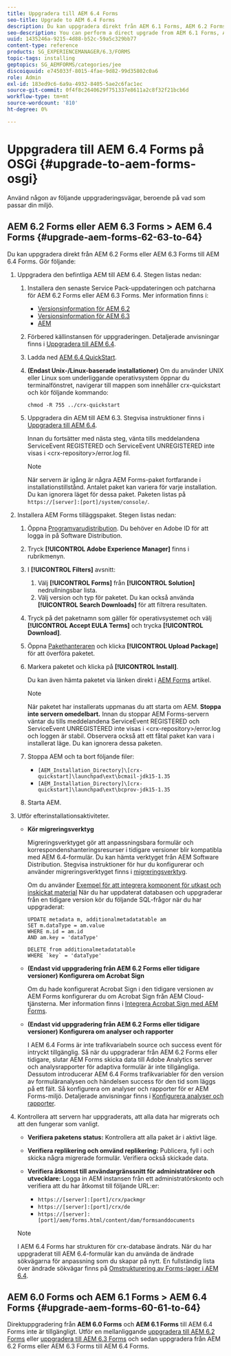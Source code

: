 ```yaml
---
title: Uppgradera till AEM 6.4 Forms
seo-title: Upgrade to AEM 6.4 Forms
description: Du kan uppgradera direkt från AEM 6.1 Forms, AEM 6.2 Forms och LiveCycle ES4 SP1 till AEM 6.3 Forms.
seo-description: You can perform a direct upgrade from AEM 6.1 Forms, AEM 6.2 Forms, and LiveCycle ES4 SP1 to AEM 6.3 Forms.
uuid: 1435246a-9215-4d88-b52c-59a5c329bb77
content-type: reference
products: SG_EXPERIENCEMANAGER/6.3/FORMS
topic-tags: installing
geptopics: SG_AEMFORMS/categories/jee
discoiquuid: e745033f-8015-4fae-9d82-99d35802c0a6
role: Admin
exl-id: 183ed9c6-6a9a-4932-8405-5ae2c6fac1ec
source-git-commit: 0f4f8c2640629f751337e8611a2c8f32f21bcb6d
workflow-type: tm+mt
source-wordcount: '810'
ht-degree: 0%

---
```


# Uppgradera till AEM 6.4 Forms på OSGi {#upgrade-to-aem-forms-osgi}

Använd någon av följande uppgraderingsvägar, beroende på vad som passar din miljö.

## AEM 6.2 Forms eller AEM 6.3 Forms > AEM 6.4 Forms {#upgrade-aem-forms-62-63-to-64}

Du kan uppgradera direkt från AEM 6.2 Forms eller AEM 6.3 Forms till AEM 6.4 Forms. Gör följande:

1. Uppgradera den befintliga AEM till AEM 6.4. Stegen listas nedan:

   1. Installera den senaste Service Pack-uppdateringen och patcharna för AEM 6.2 Forms eller AEM 6.3 Forms. Mer information finns i:

      * [Versionsinformation för AEM 6.2](https://helpx.adobe.com/experience-manager/6-2/release-notes.html)
      * [Versionsinformation för AEM 6.3](https://helpx.adobe.com/experience-manager/6-3/release-notes.html)
      * [AEM](https://helpx.adobe.com/experience-manager/aem-releases-updates.html)
   1. Förbered källinstansen för uppgraderingen. Detaljerade anvisningar finns i [Uppgradera till AEM 6.4](/help/sites-deploying/upgrade.md#preparing%20the%20source%20instance).
   1. Ladda ned [AEM 6.4 QuickStart](/help/sites-deploying/deploy.md#getting%20the%20software).
   1. **(Endast Unix-/Linux-baserade installationer)** Om du använder UNIX eller Linux som underliggande operativsystem öppnar du terminalfönstret, navigerar till mappen som innehåller crx-quickstart och kör följande kommando:

      `chmod -R 755 ../crx-quickstart`

   1. Uppgradera din AEM till AEM 6.3. Stegvisa instruktioner finns i [Uppgradera till AEM 6.4](/help/sites-deploying/upgrade.md).

      Innan du fortsätter med nästa steg, vänta tills meddelandena ServiceEvent REGISTERED och ServiceEvent UNREGISTERED inte visas i &lt;crx-repository>/error.log fil.

      >[!NOTE]
      >
      >När servern är igång är några AEM Forms-paket fortfarande i installationstillstånd. Antalet paket kan variera för varje installation. Du kan ignorera läget för dessa paket. Paketen listas på `https://[server]:[port]/system/console/`.


1. Installera AEM Forms tilläggspaket. Stegen listas nedan:

   1. Öppna [Programvarudistribution](https://experience.adobe.com/downloads). Du behöver en Adobe ID för att logga in på Software Distribution.
   1. Tryck **[!UICONTROL Adobe Experience Manager]** finns i rubrikmenyn.
   1. I **[!UICONTROL Filters]** avsnitt:
      1. Välj **[!UICONTROL Forms]** från **[!UICONTROL Solution]** nedrullningsbar lista.
      1. Välj version och typ för paketet. Du kan också använda **[!UICONTROL Search Downloads]** för att filtrera resultaten.
   1. Tryck på det paketnamn som gäller för operativsystemet och välj **[!UICONTROL Accept EULA Terms]** och trycka **[!UICONTROL Download]**.
   1. Öppna [Pakethanteraren](https://experienceleague.adobe.com/docs/experience-manager-65/administering/contentmanagement/package-manager.html)  och klicka **[!UICONTROL Upload Package]** för att överföra paketet.
   1. Markera paketet och klicka på **[!UICONTROL Install]**.

      Du kan även hämta paketet via länken direkt i [AEM Forms](https://helpx.adobe.com/aem-forms/kb/aem-forms-releases.html) artikel.

      >[!NOTE]
      >
      >När paketet har installerats uppmanas du att starta om AEM. **Stoppa inte servern omedelbart.** Innan du stoppar AEM Forms-servern väntar du tills meddelandena ServiceEvent REGISTERED och ServiceEvent UNREGISTERED inte visas i &lt;crx-repository>/error.log och loggen är stabil. Observera också att ett fåtal paket kan vara i installerat läge. Du kan ignorera dessa paketen.

   1. Stoppa AEM och ta bort följande filer:

      * `[AEM_Installation_Directory]\[crx-quickstart]\launchpad\ext\bcmail-jdk15-1.35`
      * `[AEM_Installation_Directory]\[crx-quickstart]\launchpad\ext\bcprov-jdk15-1.35`
   1. Starta AEM.


1. Utför efterinstallationsaktiviteter.

   * **Kör migreringsverktyg**

      Migreringsverktyget gör att anpassningsbara formulär och korrespondenshanteringsresurser i tidigare versioner blir kompatibla med AEM 6.4-formulär. Du kan hämta verktyget från AEM Software Distribution. Stegvisa instruktioner för hur du konfigurerar och använder migreringsverktyget finns i [migreringsverktyg](/help/forms/using/migration-utility.md).

      Om du använder [Exempel för att integrera komponent för utkast och inskickat material](integrate-draft-submission-database.md) När du har uppdaterat databasen och uppgraderar från en tidigare version kör du följande SQL-frågor när du har uppgraderat:

      ```
      UPDATE metadata m, additionalmetadatatable am
      SET m.dataType = am.value
      WHERE m.id = am.id
      AND am.key = 'dataType'
      ```

      ```
      DELETE from additionalmetadatatable
      WHERE `key` = 'dataType'
      ```

   * **(Endast vid uppgradering från AEM 6.2 Forms eller tidigare versioner) Konfigurera om Acrobat Sign**

      Om du hade konfigurerat Acrobat Sign i den tidigare versionen av AEM Forms konfigurerar du om Acrobat Sign från AEM Cloud-tjänsterna. Mer information finns i [Integrera Acrobat Sign med AEM Forms](/help/forms/using/adobe-sign-integration-adaptive-forms.md).

   * **(Endast vid uppgradering från AEM 6.2 Forms eller tidigare versioner) Konfigurera om analyser och rapporter**

      I AEM 6.4 Forms är inte trafikvariabeln source och success event för intryckt tillgänglig. Så när du uppgraderar från AEM 6.2 Forms eller tidigare, slutar AEM Forms skicka data till Adobe Analytics server och analysrapporter för adaptiva formulär är inte tillgängliga. Dessutom introducerar AEM 6.4 Forms trafikvariabler för den version av formuläranalysen och händelsen success för den tid som läggs på ett fält. Så konfigurera om analyser och rapporter för er AEM Forms-miljö. Detaljerade anvisningar finns i [Konfigurera analyser och rapporter](/help/forms/using/configure-analytics-forms-documents.md).

1. Kontrollera att servern har uppgraderats, att alla data har migrerats och att den fungerar som vanligt.

   * **Verifiera paketens status:** Kontrollera att alla paket är i aktivt läge.
   * **Verifiera replikering och omvänd replikering:** Publicera, fyll i och skicka några migrerade formulär. Verifiera också skickade data.
   * **Verifiera åtkomst till användargränssnitt för administratörer och utvecklare:** Logga in AEM instansen från ett administratörskonto och verifiera att du har åtkomst till följande URL:er:

      * `https://[server]:[port]/crx/packmgr`
      * `https://[server]:[port]/crx/de`
      * `https://[server]:[port]/aem/forms.html/content/dam/formsanddocuments`

   >[!NOTE]
   I AEM 6.4 Forms har strukturen för crx-database ändrats. När du har uppgraderat till AEM 6.4-formulär kan du använda de ändrade sökvägarna för anpassning som du skapar på nytt. En fullständig lista över ändrade sökvägar finns på [Omstrukturering av Forms-lager i AEM 6.4](/help/sites-deploying/forms-repository-restructuring-in-aem-6-4.md).

## AEM 6.0 Forms och AEM 6.1 Forms > AEM 6.4 Forms {#upgrade-aem-forms-60-61-to-64}

Direktuppgradering från **AEM 6.0 Forms** och **AEM 6.1 Forms** till AEM 6.4 Forms inte är tillgängligt. Utför en mellanliggande [uppgradera till AEM 6.2 Forms](/help/forms/using/upgrade.md) eller [uppgradera till AEM 6.3 Forms](/help/forms/using/upgrade.md) och sedan uppgradera från AEM 6.2 Forms eller AEM 6.3 Forms till AEM 6.4 Forms.
